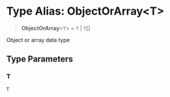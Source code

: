 # Type Alias: ObjectOrArray\<T\>

> **ObjectOrArray**\<`T`\> = `T` \| `T`[]

Object or array data type

## Type Parameters

### T

`T`
